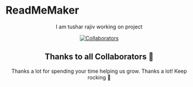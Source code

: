 # ReadMeMaker

<div align="center">


I am tushar rajiv working on project

[![Collaborators](https://contrib.rocks/image?repo=razzivofficial/ReadMeMaker)](https://github.com/razzivofficial/ReadMeMaker/graphs/contributors)

## Thanks to all Collaborators 💪

Thanks a lot for spending your time helping us grow. Thanks a lot! Keep rocking 🍻
